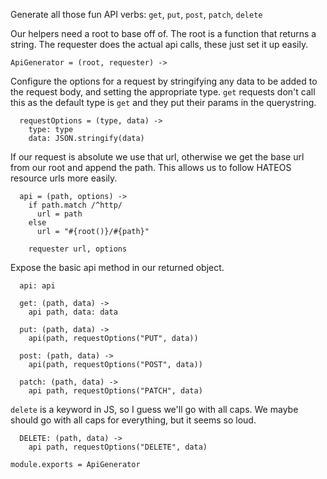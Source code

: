 
Generate all those fun API verbs: `get`, `put`, `post`, `patch`, `delete`

Our helpers need a root to base off of. The root is a function that returns a
string. The requester does the actual api calls, these just set it up easily.

    ApiGenerator = (root, requester) ->

Configure the options for a request by stringifying any data to be added to the
request body, and setting the appropriate type. `get` requests don't call this
as the default type is `get` and they put their params in the querystring.

      requestOptions = (type, data) ->
        type: type
        data: JSON.stringify(data)

If our request is absolute we use that url, otherwise we get the base url from
our root and append the path. This allows us to follow HATEOS resource urls more
easily.

      api = (path, options) ->
        if path.match /^http/
          url = path
        else
          url = "#{root()}/#{path}"
              
        requester url, options

Expose the basic api method in our returned object.

      api: api

      get: (path, data) ->
        api path, data: data

      put: (path, data) ->
        api(path, requestOptions("PUT", data))

      post: (path, data) ->
        api(path, requestOptions("POST", data))

      patch: (path, data) ->
        api path, requestOptions("PATCH", data)

`delete` is a keyword in JS, so I guess we'll go with all caps. We maybe should
go with all caps for everything, but it seems so loud.

      DELETE: (path, data) ->
        api path, requestOptions("DELETE", data)

    module.exports = ApiGenerator
